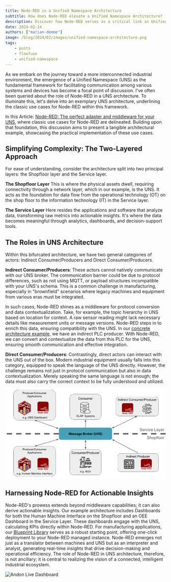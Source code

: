 ```yaml
---
title: Node-RED in a Unified Namespace Architecture
subtitle: How does Node-RED elevate a Unified Namespace Architecture?
description: Discover how Node-RED serves as a critical link in Unified Namespace architectures, driving interoperability and insights in industrial ecosystems.
date: 2024-02-14
authors: ["marian-demme"]
image: /blog/2024/02/images/unified-namespace-architecture.png
tags:
    - posts
    - flowfuse
    - unified-namespace
---
```


As we embark on the journey toward a more interconnected industrial environment, the emergence of a Unified Namespace (UNS) as the fundamental framework for facilitating communication among various systems and devices has become a focal point of discussion. I've often been queried about the role of Node-RED in a UNS architecture. To illuminate this, let's delve into an exemplary UNS architecture, underlining the classic use cases for Node-RED within this framework.

<!--more-->

In this Article: [Node-RED: The perfect adapter and middleware for your UNS](https://flowfuse.com/blog/2024/02/node-red-perfect-adapter-middleware-uns/), where classic use cases for Node-RED are delineated. Building upon that foundation, this discussion aims to present a tangible architectural example, showcasing the practical implementation of these use cases.


## Simplifying Complexity: The Two-Layered Approach

For ease of understanding, consider the architecture split into two principal layers: the Shopfloor layer and the Service layer.

**The Shopfloor Layer**
This is where the physical assets dwell, requiring connectivity through a network layer, which in our example, is the UNS. It acts as the foundation for data flow from the operational technology (OT) on the shop floor to the information technology (IT) in the Service layer.

**The Service Layer**
Here resides the applications and software that analyze data, transforming raw metrics into actionable insights. It's where the data becomes meaningful through analytics, dashboards, and decision-support tools.

## The Roles in UNS Architecture

Within this bifurcated architecture, we have two general categories of actors: Indirect Consumer/Producers and Direct Consumer/Producers.

**Indirect Consumer/Producers**:
These actors cannot natively communicate with our UNS broker. The communication barrier could be due to protocol differences, such as not using MQTT, or payload structures incompatible with your UNS's schema. This is a common challenge in manufacturing, especially in "brownfield" scenarios where legacy machines and equipment from various eras must be integrated.

In such cases, Node-RED shines as a middleware for protocol conversion and data contextualization. Take, for example, the topic hierarchy in UNS based on location for context. A raw sensor reading might lack necessary details like measurement units or message versions. Node-RED steps in to enrich this data, ensuring compatibility with the UNS. In our [concrete architecture example](https://flowfuse.com/blog/2023/12/unified-namespace-data-modelling/), we have an indirect PLC producer. With Node-RED, we can convert and contextualize the data from this PLC for the UNS, ensuring smooth communication and effective integration.

**Direct Consumer/Producers**:
Contrastingly, direct actors can interact with the UNS out of the box. Modern industrial equipment usually falls into this category, equipped to speak the language of the UNS directly. However, the challenge remains not just in protocol communication but also in data contextualization. Merely speaking the same language is not enough; the data must also carry the correct context to be fully understood and utilized.

![Example Architecture](./images/unified-namespace-architecture.png)

## Harnessing Node-RED for Actionable Insights

Node-RED's prowess extends beyond middleware capabilities; it can also derive actionable insights. Our example architecture includes Dashboards for both the Human Machine Interface on the Shopfloor and an OEE Dashboard in the Service Layer. These dashboards engage with the UNS, calculating KPIs directly within Node-RED. For manufacturing applications, our [Blueprint Library](https://flowfuse.com/blueprints/) serves as a robust starting point, offering one-click deployment to your Node-RED managed instance.
Node-RED emerges not just as a translator between machines and UNS but as an interpreter and analyst, generating real-time insights that drive decision-making and operational efficiency. The role of Node-RED in UNS architecture, therefore, is not ancillary; it is central to realizing the vision of a connected, intelligent industrial ecosystem.

![Andon Live Dashboard](https://flowfuse.com/img/ANDON-Screenshot-D4DBvWieJZ-650.avif)
